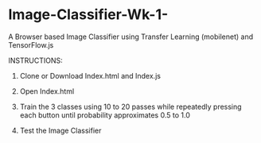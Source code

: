 # Image-Classifier-Wk-1-
A Browser based Image Classifier using Transfer Learning (mobilenet) and TensorFlow.js

INSTRUCTIONS:

1) Clone or Download Index.html and Index.js

2) Open Index.html 

3) Train the 3 classes using 10 to 20 passes while repeatedly pressing each button until probability approximates 0.5 to 1.0

4) Test the Image Classifier
